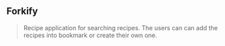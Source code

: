 ## Forkify
> Recipe application for searching recipes. The users can can add the recipes into bookmark or create their own one. 
